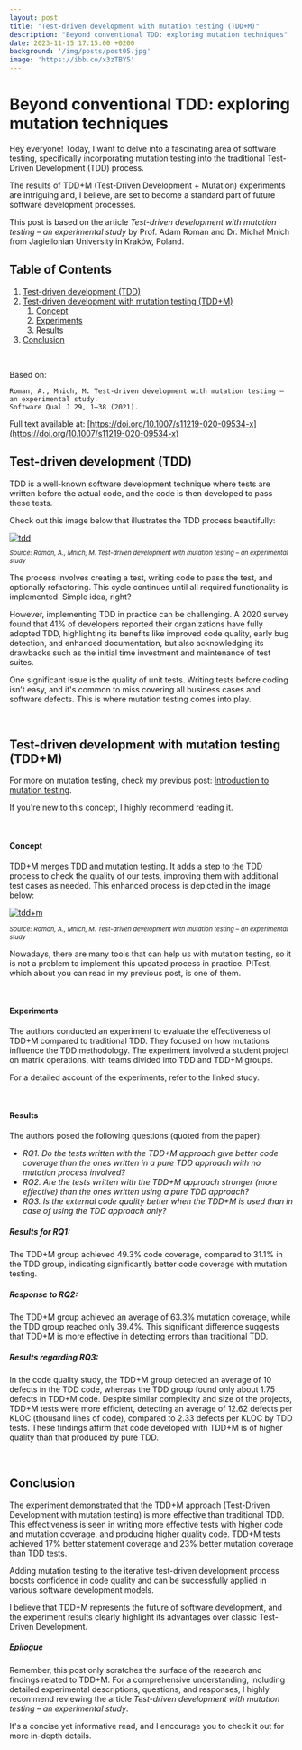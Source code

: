 ```yaml
---
layout: post
title: "Test-driven development with mutation testing (TDD+M)"
description: "Beyond conventional TDD: exploring mutation techniques"
date: 2023-11-15 17:15:00 +0200
background: '/img/posts/post05.jpg'
image: 'https://ibb.co/x3zTBY5'
---
```


# Beyond conventional TDD: exploring mutation techniques

Hey everyone! Today, I want to delve into a fascinating area of software testing,
specifically incorporating mutation testing into the traditional Test-Driven Development (TDD) process.

The results of TDD+M (Test-Driven Development + Mutation) experiments are intriguing and, 
I believe, are set to become a standard part of future software development processes.

This post is based on the article *Test-driven development with mutation testing – an experimental study* by Prof. Adam Roman and Dr. Michał Mnich 
from Jagiellonian University in Kraków, Poland.
&nbsp;
## Table of Contents

1. [Test-driven development (TDD)](#tdd)
2. [Test-driven development with mutation testing (TDD+M)](#tdd+m)
    1. [Concept](#concept)
    2. [Experiments](#experiments)
    3. [Results](#results)
3. [Conclusion](#conclusion)

&nbsp;

Based on:
```
Roman, A., Mnich, M. Test-driven development with mutation testing – an experimental study. 
Software Qual J 29, 1–38 (2021).
```

Full text available at: [https://doi.org/10.1007/s11219-020-09534-x](https://doi.org/10.1007/s11219-020-09534-x)
&nbsp;
## Test-driven development (TDD) <a name="tdd"></a>

TDD is a well-known software development technique where tests are written before the actual code, 
and the code is then developed to pass these tests.

Check out this image below that illustrates the TDD process beautifully:

<a href="https://ibb.co/DrrRBcB">
    <img src="https://i.ibb.co/hYYmGQG/p1.png" alt="tdd">
</a>
<p style="font-size: 11px; font-style: italic;">Source: Roman, A., Mnich, M. Test-driven development with mutation testing – an experimental study</p>


The process involves creating a test, writing code to pass the test, and optionally refactoring. 
This cycle continues until all required functionality is implemented.
Simple idea, right? 

However, implementing TDD in practice can be challenging. 
A 2020 survey found that 41% of developers reported their organizations have fully adopted TDD, 
highlighting its benefits like improved code quality, early bug detection, and enhanced documentation, 
but also acknowledging its drawbacks such as the initial time investment and maintenance of test suites.


One significant issue is the quality of unit tests. 
Writing tests before coding isn’t easy, and it's common to miss covering all business cases and software defects. 
This is where mutation testing comes into play.

&nbsp;
## Test-driven development with mutation testing (TDD+M) <a name="tdd+m"></a>

For more on mutation testing, check my previous post: [Introduction to mutation testing](https://wszlosek.github.io/DevDawn/2023/07/15/introduction-to-mutation-testing-scala.html).

If you're new to this concept, I highly recommend reading it.

&nbsp;
#### Concept

TDD+M merges TDD and mutation testing. It adds a step to the TDD process to check the quality of our tests, improving them with additional test cases as needed.
This enhanced process is depicted in the image below:

<a href="https://ibb.co/V9nB5SP"><img src="https://i.ibb.co/xL95djR/Zrzut-ekranu-2023-11-12-o-15-16-19.png" alt="tdd+m" border="0"></a>
<p style="font-size: 11px; font-style: italic;">Source: Roman, A., Mnich, M. Test-driven development with mutation testing – an experimental study</p>

Nowadays, there are many tools that can help us with mutation testing, so it is not a problem to implement this updated process in practice.
PITest, which about you can read in my previous post, is one of them.

&nbsp;
#### Experiments

The authors conducted an experiment to evaluate the effectiveness of TDD+M compared to traditional TDD. 
They focused on how mutations influence the TDD methodology. The experiment involved a student project on matrix operations, 
with teams divided into TDD and TDD+M groups.

For a detailed account of the experiments, refer to the linked study.

&nbsp;
#### Results

The authors posed the following questions (quoted from the paper):
* *RQ1. Do the tests written with the TDD+M approach give better code coverage than the ones written in a pure TDD approach with no mutation process involved?*
* *RQ2. Are the tests written with the TDD+M approach stronger (more effective) than the ones written using a pure TDD approach?*
* *RQ3. Is the external code quality better when the TDD+M is used than in case of using the TDD approach only?*
&nbsp;

##### Results for RQ1:
The TDD+M group achieved 49.3% code coverage, compared to 31.1% in the TDD group, indicating significantly better code coverage with mutation testing.

##### Response to RQ2:
The TDD+M group achieved an average of 63.3% mutation coverage, while the TDD group reached only 39.4%. 
This significant difference suggests that TDD+M is more effective in detecting errors than traditional TDD.

##### Results regarding RQ3:
In the code quality study, the TDD+M group detected an average of 10 defects in the TDD code,
whereas the TDD group found only about 1.75 defects in TDD+M code. Despite similar complexity and size of the projects,
TDD+M tests were more efficient, detecting an average of 12.62 defects per KLOC (thousand lines of code), 
compared to 2.33 defects per KLOC by TDD tests. These findings affirm that code developed with TDD+M is of higher quality than that produced by pure TDD.

&nbsp;
## Conclusion

The experiment demonstrated that the TDD+M approach (Test-Driven Development with mutation testing) is more effective than traditional TDD.
This effectiveness is seen in writing more effective tests with higher code and mutation coverage, and producing higher quality code.
TDD+M tests achieved 17% better statement coverage and 23% better mutation coverage than TDD tests.

Adding mutation testing to the iterative test-driven development process boosts confidence in code quality and can be successfully
applied in various software development models.


I believe that TDD+M represents the future of software development, and the experiment results clearly highlight its advantages over classic Test-Driven Development.
&nbsp;
##### Epilogue

Remember, this post only scratches the surface of the research and findings related to TDD+M. 
For a comprehensive understanding, including detailed experimental descriptions, questions, and responses, 
I highly recommend reviewing the article *Test-driven development with mutation testing – an experimental study*.


It's a concise yet informative read, and I encourage you to check it out for more in-depth details.
<br/><br/>

<script src="https://utteranc.es/client.js"
        repo="wszlosek/DevDawn"
        issue-term="title"
        theme="github-light"
        crossorigin="anonymous"
        async>
</script>
